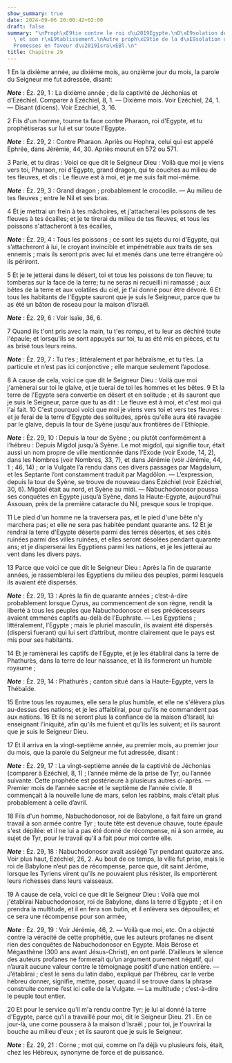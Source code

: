 ```yaml
---
show_summary: true
date: 2024-09-06 20:00:42+02:00
draft: false
summary: "\nProph\xE9tie contre le roi d\u2019Egypte.\nD\xE9solation de l\u2019Egypte,\
  \ et son r\xE9tablissement.\nAutre proph\xE9tie de la d\xE9solation de l\u2019Egypte.\n\
  Promesses en faveur d\u2019Isra\xEBl.\n"
title: Chapitre 29
---
```





1 En la dixième année, au dixième mois, au onzième jour du mois, la parole du Seigneur me fut adressée, disant:

***Note*** :  Éz. 29, 1 : La dixième année ; de la captivité de Jéchonias et d’Ezéchiel. Comparer à Ezéchiel, 8, 1. ― Dixième mois. Voir Ezéchiel, 24, 1. ― Disant (dicens). Voir Ezéchiel, 3, 16.


2 Fils d'un homme, tourne ta face contre Pharaon, roi d'Egypte, et tu prophétiseras sur lui et sur toute l'Egypte.

***Note*** :  Éz. 29, 2 : Contre Pharaon. Apriès ou Hophra, celui qui est appelé Ephrée, dans Jérémie, 44, 30. Apriès mourut en 572 ou 571.

3 Parle, et tu diras : Voici ce que dit le Seigneur Dieu : Voilà que moi je viens vers toi, Pharaon, roi d'Egypte, grand dragon, qui te couches au milieu de tes fleuves, et dis : Le fleuve est à moi, et je me suis fait moi-même.

***Note*** :  Éz. 29, 3 : Grand dragon ; probablement le crocodile. ― Au milieu de tes fleuves ; entre le Nil et ses bras.

4 Et je mettrai un frein à tes mâchoires, et j'attacherai les poissons de tes fleuves à tes écailles; et je te tirerai du milieu de tes fleuves, et tous les poissons s'attacheront à tes écailles,

***Note*** :  Éz. 29, 4 : Tous les poissons ; ce sont les sujets du roi d’Egypte, qui s’attacheront à lui, le croyant invincible et impénétrable aux traits de ses ennemis ; mais ils seront pris avec lui et menés dans une terre étrangère où ils périront.

5 Et je te jetterai dans le désert, toi et tous les poissons de ton fleuve; tu tomberas sur la face de la terre; tu ne seras ni recueilli ni ramassé ; aux bêtes de la terre et aux volatiles du ciel, je t'ai donné pour être dévoré. 6 Et tous les habitants de l'Egypte sauront que je suis le Seigneur, parce que tu as été un bâton de roseau pour la maison d'Israël.

***Note*** :  Éz. 29, 6 : Voir Isaïe, 36, 6.

7 Quand ils t'ont pris avec la main, tu t'es rompu, et tu leur as déchiré toute l'épaule; et lorsqu'ils se sont appuyés sur toi, tu as été mis en pièces, et tu as brisé tous leurs reins.

***Note*** :  Éz. 29, 7 : Tu t’es ; littéralement et par hébraïsme, et tu t’es. La particule et n’est pas ici conjonctive ; elle marque seulement l’apodose.


8 A cause de cela, voici ce que dit le Seigneur Dieu : Voilà que moi j'amènerai sur toi le glaive, et je tuerai de toi les hommes et les bêtes. 9 Et la terre de l'Egypte sera convertie en désert et en solitude ; et ils sauront que je suis le Seigneur, parce que tu as dit : Le fleuve est à moi, et c'est moi qui l'ai fait. 10 C'est pourquoi voici que moi je viens vers toi et vers tes fleuves : et je ferai de la terre d'Egypte des solitudes, après qu'elle aura été ravagée par le glaive, depuis la tour de Syène jusqu'aux frontières de l'Ethiopie.

***Note*** :  Éz. 29, 10 : Depuis la tour de Syène ; ou plutôt conformément à l’hébreu : Depuis Migdol jusqu’à Syène. Le mot migdol, qui signifie tour, était aussi un nom propre de ville mentionnée dans l’Exode (voir Exode, 14, 2), dans les Nombres (voir Nombres, 33, 7), et dans Jérémie (voir Jérémie, 44, 1 ; 46, 14) ; or la Vulgate l’a rendu dans ces divers passages par Magdalum, et les Septante l’ont constamment traduit par Magdôlon. ― L’expression, depuis la tour de Syène, se trouve de nouveau dans Ezéchiel (voir Ezéchiel, 30, 6). Migdol était au nord, et Syène au midi. ― Nabuchodonosor poussa ses conquêtes en Egypte jusqu’à Syène, dans la Haute-Egypte, aujourd’hui Assouan, près de la première cataracte du Nil, presque sous le tropique.

11 Le pied d'un homme ne la traversera pas, et le pied d'une bête n'y marchera pas; et elle ne sera pas habitée pendant quarante ans. 12 Et je rendrai la terre d'Egypte déserte parmi des terres désertes, et ses cités ruinées parmi des villes ruinées, et elles seront désolées pendant quarante ans; et je disperserai les Egyptiens parmi les nations, et je les jetterai au vent dans les divers pays.


13 Parce que voici ce que dit le Seigneur Dieu : Après la fin de quarante années, je rassemblerai les Egyptiens du milieu des peuples, parmi lesquels ils avaient été dispersés.

***Note*** :  Éz. 29, 13 : Après la fin de quarante années ; c’est-à-dire probablement lorsque Cyrus, au commencement de son règne, rendit la liberté à tous les peuples que Nabuchodonosor et ses prédécesseurs avaient emmenés captifs au-delà de l’Euphrate. ― Les Egyptiens ; littéralement, l’Egypte ; mais le pluriel masculin, ils avaient été dispersés (dispersi fuerant) qui lui sert d’attribut, montre clairement que le pays est mis pour ses habitants.

14 Et je ramènerai les captifs de l'Egypte, et je les établirai dans la terre de Phathurès, dans la terre de leur naissance, et là ils formeront un humble royaume ;

***Note*** :  Éz. 29, 14 : Phathurès ; canton situé dans la Haute-Egypte, vers la Thébaïde.

15 Entre tous les royaumes, elle sera le plus humble, et elle ne s'élèvera plus au-dessus des nations; et je les affaiblirai, pour qu'ils ne commandent pas aux nations. 16 Et ils ne seront plus la confiance de la maison d'Israël, lui enseignant l'iniquité, afin qu'ils me fuient et qu'ils les suivent; et ils sauront que je suis le Seigneur Dieu.


17 Et il arriva en la vingt-septième année, au premier mois, au premier jour du mois, que la parole du Seigneur me fut adressée, disant :

***Note*** :  Éz. 29, 17 : La vingt-septième année de la captivité de Jéchonias (comparer à Ezéchiel, 8, 1) ; l’année même de la prise de Tyr, ou l’année suivante. Cette prophétie est postérieure à plusieurs autres ci-après. ― Premier mois de l’année sacrée et le septième de l’année civile. Il commençait à la nouvelle lune de mars, selon les rabbins, mais c’était plus probablement à celle d’avril.


18 Fils d'un homme, Nabuchodonosor, roi de Babylone, a fait faire un grand travail à son armée contre Tyr ; toute tête est devenue chauve, toute épaule s'est dépilée: et il ne lui a pas été donné de récompense, ni à son armée, au sujet de Tyr, pour le travail qu'il a fait pour moi contre elle.

***Note*** :  Éz. 29, 18 : Nabuchodonosor avait assiégé Tyr pendant quatorze ans. Voir plus haut, Ezéchiel, 26, 2. Au bout de ce temps, la ville fut prise, mais le roi de Babylone n’eut pas de récompense, parce que, dit saint Jérôme, lorsque les Tyriens virent qu’ils ne pouvaient plus résister, ils emportèrent leurs richesses dans leurs vaisseaux.


19 A cause de cela, voici ce que dit le Seigneur Dieu : Voilà que moi j'établirai Nabuchodonosor, roi de Babylone, dans la terre d'Egypte ; et il en prendra la multitude, et il en fera son butin, et il enlèvera ses dépouilles; et ce sera une récompense pour son armée,

***Note*** :  Éz. 29, 19 : Voir Jérémie, 46, 2. ― Voilà que moi, etc. On a objecté contre la véracité de cette prophétie, que les auteurs profanes ne disent rien des conquêtes de Nabuchodonosor en Egypte. Mais Bérose et Mégasthène (300 ans avant Jésus-Christ), en ont parlé. D’ailleurs le silence des auteurs profanes ne formerait qu’un argument purement négatif, qui n’aurait aucune valeur contre le témoignage positif d’une nation entière. ― J’établirai ; c’est le sens du latin dabo, expliqué par l’hébreu, car le verbe hébreu donner, signifie, mettre, poser, quand il se trouve dans la phrase construite comme l’est ici celle de la Vulgate. ― La multitude ; c’est-à-dire le peuple tout entier.

20 Et pour le service qu'il m'a rendu contre Tyr; je lui ai donné la terre d'Egypte, parce qu'il a travaillé pour moi, dit le Seigneur Dieu. 21 . En ce jour-là, une corne poussera à la maison d'Israël ; pour toi, je t'ouvrirai la bouche au milieu d'eux ; et ils sauront que je suis le Seigneur.

***Note*** :  Éz. 29, 21 : Corne ; mot qui, comme on l’a déjà vu plusieurs fois, était, chez les Hébreux, synonyme de force et de puissance.

